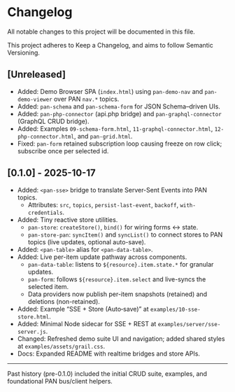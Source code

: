 # Changelog

All notable changes to this project will be documented in this file.

This project adheres to Keep a Changelog, and aims to follow Semantic Versioning.

## [Unreleased]

- Added: Demo Browser SPA (`index.html`) using `pan-demo-nav` and `pan-demo-viewer` over PAN `nav.*` topics.
- Added: `pan-schema` and `pan-schema-form` for JSON Schema–driven UIs.
- Added: `pan-php-connector` (api.php bridge) and `pan-graphql-connector` (GraphQL CRUD bridge).
- Added: Examples `09-schema-form.html`, `11-graphql-connector.html`, `12-php-connector.html`, and `pan-grid.html`.
- Fixed: `pan-form` retained subscription loop causing freeze on row click; subscribe once per selected id.

## [0.1.0] - 2025-10-17

- Added: `<pan-sse>` bridge to translate Server-Sent Events into PAN topics.
  - Attributes: `src`, `topics`, `persist-last-event`, `backoff`, `with-credentials`.
- Added: Tiny reactive store utilities.
  - `pan-store`: `createStore()`, `bind()` for wiring forms ↔ state.
  - `pan-store-pan`: `syncItem()` and `syncList()` to connect stores to PAN topics (live updates, optional auto-save).
- Added: `<pan-table>` alias for `<pan-data-table>`.
- Added: Live per-item update pathway across components.
  - `pan-data-table`: listens to `${resource}.item.state.*` for granular updates.
  - `pan-form`: follows `${resource}.item.select` and live-syncs the selected item.
  - Data providers now publish per-item snapshots (retained) and deletions (non-retained).
- Added: Example “SSE + Store (Auto‑save)” at `examples/10-sse-store.html`.
- Added: Minimal Node sidecar for SSE + REST at `examples/server/sse-server.js`.
- Changed: Refreshed demo suite UI and navigation; added shared styles at `examples/assets/grail.css`.
- Docs: Expanded README with realtime bridges and store APIs.

---

Past history (pre-0.1.0) included the initial CRUD suite, examples, and foundational PAN bus/client helpers.

